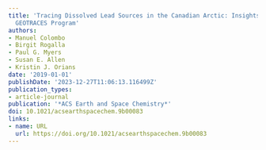 ```yaml
---
title: 'Tracing Dissolved Lead Sources in the Canadian Arctic: Insights from the Canadian
  GEOTRACES Program'
authors:
- Manuel Colombo
- Birgit Rogalla
- Paul G. Myers
- Susan E. Allen
- Kristin J. Orians
date: '2019-01-01'
publishDate: '2023-12-27T11:06:13.116499Z'
publication_types:
- article-journal
publication: '*ACS Earth and Space Chemistry*'
doi: 10.1021/acsearthspacechem.9b00083
links:
- name: URL
  url: https://doi.org/10.1021/acsearthspacechem.9b00083
---
```


